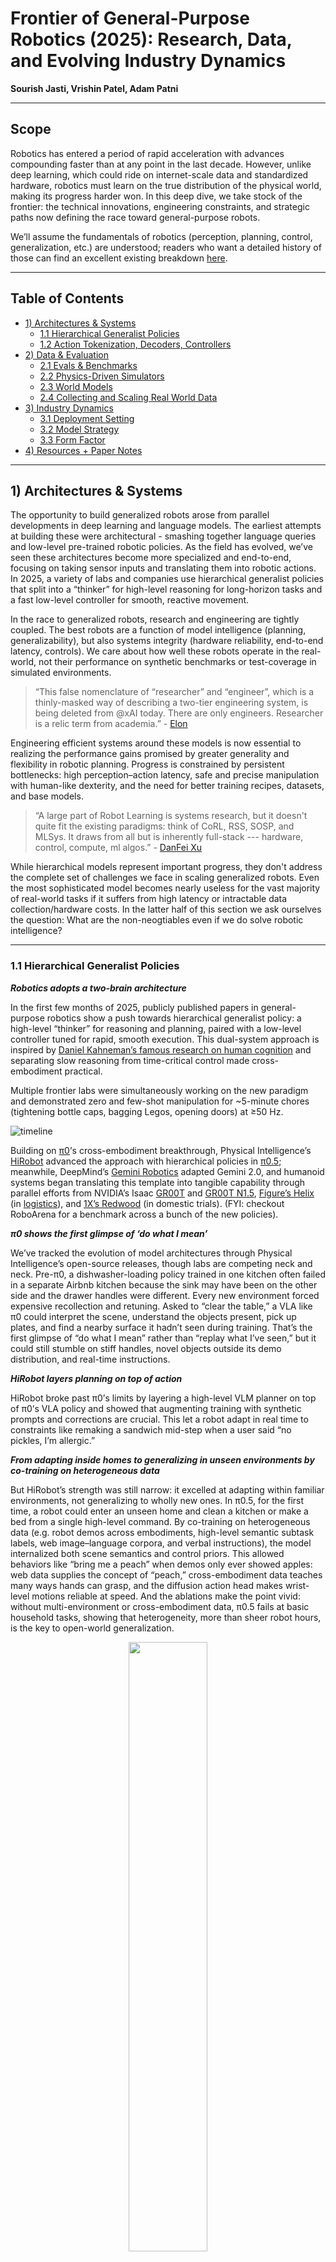 # Frontier of General-Purpose Robotics (2025): Research, Data, and Evolving Industry Dynamics

**Sourish Jasti, Vrishin Patel, Adam Patni**

---

## Scope

Robotics has entered a period of rapid acceleration with advances compounding faster than at any point in the last decade. However, unlike deep learning, which could ride on internet-scale data and standardized hardware, robotics must learn on the true distribution of the physical world, making its progress harder won. In this deep dive, we take stock of the frontier: the technical innovations, engineering constraints, and strategic paths now defining the race toward general-purpose robots.

We’ll assume the fundamentals of robotics (perception, planning, control, generalization, etc.) are understood; readers who want a detailed history of those can find an excellent existing breakdown [here](https://github.com/adam-maj/robotics?tab=readme-ov-file).

---

## Table of Contents

- [1) Architectures & Systems](#1-architectures--systems)
  - [1.1 Hierarchical Generalist Policies](#11-hierarchical-generalist-policies)
  - [1.2 Action Tokenization, Decoders, Controllers](#12-action-tokenization-decoders-controllers)
- [2) Data & Evaluation](#2-data--evaluation)
  - [2.1 Evals & Benchmarks](#21-evals--benchmarks)
  - [2.2 Physics-Driven Simulators](#22-physics-driven-simulators)
  - [2.3 World Models](#23-world-models)
  - [2.4 Collecting and Scaling Real World Data](#24-collecting-and-scaling-real-world-data)
- [3) Industry Dynamics](#3-industry-dynamics)
  - [3.1 Deployment Setting](#31-deployment-setting)
  - [3.2 Model Strategy](#32-model-strategy)
  - [3.3 Form Factor](#33-form-factor)
- [4) Resources + Paper Notes](#4-resources--notes)

---

## 1) Architectures & Systems

The opportunity to build generalized robots arose from parallel developments in deep learning and language models. The earliest attempts at building these were architectural - smashing together language queries and low-level pre-trained robotic policies. As the field has evolved, we’ve seen these architectures become more specialized and end-to-end, focusing on taking sensor inputs and translating them into robotic actions. In 2025, a variety of labs and companies use hierarchical generalist policies that split into a “thinker” for high-level reasoning for long-horizon tasks and a fast low-level controller for smooth, reactive movement.

In the race to generalized robots, research and engineering are tightly coupled. The best robots are a function of model intelligence (planning, generalizability), but also systems integrity (hardware reliability, end-to-end latency, controls). We care about how well these robots operate in the real-world, not their performance on synthetic benchmarks or test-coverage in simulated environments.

> “This false nomenclature of “researcher” and “engineer”, which is a thinly-masked way of describing a two-tier engineering system, is being deleted from @xAI today. There are only engineers. Researcher is a relic term from academia.” - [Elon](https://x.com/elonmusk/status/1950254103474446728)

Engineering efficient systems around these models is now essential to realizing the performance gains promised by greater generality and flexibility in robotic planning. Progress is constrained by persistent bottlenecks: high perception–action latency, safe and precise manipulation with human-like dexterity, and the need for better training recipes, datasets, and base models.

> “A large part of Robot Learning is systems research, but it doesn't quite fit the existing paradigms: think of CoRL, RSS, SOSP, and MLSys. It draws from all but is inherently full-stack --- hardware, control, compute, ml algos.” - [DanFei Xu](https://x.com/danfei_xu/status/1954406907437006956)

While hierarchical models represent important progress, they don't address the complete set of challenges we face in scaling generalized robots. Even the most sophisticated model becomes nearly useless for the vast majority of real-world tasks if it suffers from high latency or intractable data collection/hardware costs. In the latter half of this section we ask ourselves the question: What are the non-neogtiables even if we do solve robotic intelligence?

---

### 1.1 Hierarchical Generalist Policies

_**Robotics adopts a two-brain architecture**_

In the first few months of 2025, publicly published papers in general-purpose robotics show a push towards hierarchical generalist policy: a high-level “thinker” for reasoning and planning, paired with a low-level controller tuned for rapid, smooth execution. This dual-system approach is inspired by [Daniel Kahneman’s famous research on human cognition](https://en.wikipedia.org/wiki/Thinking,_Fast_and_Slow) and separating slow reasoning from time-critical control made cross-embodiment practical.

Multiple frontier labs were simultaneously working on the new paradigm and demonstrated zero and few-shot manipulation for ~5-minute chores (tightening bottle caps, bagging Legos, opening doors) at ≥50 Hz.

![timeline](./images/timeline.png)

Building on [π0](https://www.physicalintelligence.company/download/pi0.pdf)’s cross-embodiment breakthrough, Physical Intelligence’s [HiRobot](https://arxiv.org/abs/2502.19417) advanced the approach with hierarchical policies in [π0.5](https://www.physicalintelligence.company/download/pi05.pdf); meanwhile, DeepMind’s [Gemini Robotics](https://storage.googleapis.com/deepmind-media/gemini-robotics/Gemini-Robotics-1-5-Tech-Report.pdf) adapted Gemini 2.0, and humanoid systems began translating this template into tangible capability through parallel efforts from  NVIDIA’s Isaac [GR00T](https://developer.nvidia.com/isaac/gr00t) and [GR00T N1.5](https://github.com/NVIDIA/Isaac-GR00T), [Figure’s Helix](https://www.figure.ai/news/helix) (in [logistics](https://www.figure.ai/news/helix-logistics)), and [1X’s Redwood](https://www.1x.tech/discover/redwood-ai) (in domestic trials). (FYI: checkout RoboArena for a benchmark across a bunch of the new policies).

_**π0 shows the first glimpse of ‘do what I mean’**_

We’ve tracked the evolution of model architectures through Physical Intelligence’s open-source releases, though labs are competing neck and neck. Pre-π0, a dishwasher-loading policy trained in one kitchen often failed in a separate Airbnb kitchen because the sink may have been on the other side and the drawer handles were different. Every new environment forced expensive recollection and retuning. Asked to “clear the table,” a VLA like π0 could interpret the scene, understand the objects present, pick up plates, and find a nearby surface it hadn’t seen during training. That’s the first glimpse of “do what I mean” rather than “replay what I’ve seen,” but it could still stumble on stiff handles, novel objects outside its demo distribution, and real-time instructions.

_**HiRobot layers planning on top of action**_

HiRobot broke past π0’s limits by layering a high-level VLM planner on top of π0’s VLA policy and showed that augmenting training with synthetic prompts and corrections are crucial. This let a robot adapt in real time to constraints like remaking a sandwich mid-step when a user said “no pickles, I’m allergic.”

_**From adapting inside homes to generalizing in unseen environments by co-training on heterogeneous data**_

But HiRobot’s strength was still narrow: it excelled at adapting within familiar environments, not generalizing to wholly new ones. In π0.5, for the first time, a robot could enter an unseen home and clean a kitchen or make a bed from a single high-level command. By co-training on heterogeneous data (e.g. robot demos across embodiments, high-level semantic subtask labels, web image–language corpora, and verbal instructions), the model internalized both scene semantics and control priors. This allowed behaviors like “bring me a peach” when demos only ever showed apples: web data supplies the concept of “peach,” cross-embodiment data teaches many ways hands can grasp, and the diffusion action head makes wrist-level motions reliable at speed. And the ablations make the point vivid: without multi-environment or cross-embodiment data, π0.5 fails at basic household tasks, showing that heterogeneity, more than sheer robot hours, is the key to open-world generalization.

<p align="center" width="100%">
    <img width="50%" src="./images/hirobot.png">
</p>

_Based on conversations with research engineers, there is also significant development of tightly fused VLAs for task-specific robots. Tightly fused implies that vision, language, and action are jointly trained – meaning there is not necessarily a separate language or vision backbone._

> **TAKEAWAY:** In 2025, many labs have publicly experimented with hierarchical, cross-embodied policies with efficient action communication, scaling faster as datasets diversify. The open questions became about limits. The next step is to examine the mechanisms that turn these high-level strategies into smooth, real-world robot actions.

---

### 1.2 Action Tokenization, Decoders, Controllers

As hierarchical policies became the dominant design for general-purpose robots, attention turned to action tokenization, the “handshake” between the high-level planner and the on-robot controller.

_**Action tokenizers unlock robotic transformers**_

Transformer architectures excel at predicting the next word in a sequence, but robots move in continuous space and time. To enable robotic transformers to operate on action data, trajectories from demonstrations must be split into action tokens, which are compact codes that represent motion primitives. These tokens are transmitted, decoded, and turned into smooth actuator commands by the on-robot controller. Tokenization directly sets the limits for latency (how quickly the robot reacts), control frequency (how often it updates its movements), and smoothness (how natural those movements look and feel).

_**Latency limits productization**_

Current frontier performance thresholds highlight both progress and constraint. Gemini Robotics runs at ~250 ms latency and 50 Hz control, which is enough for structured tasks but too slow for fine, reactive manipulation. Consumer-grade dexterity, as Eric Jang emphasized in his “[Ultra Instinct](https://evjang.com/2025/07/27/ultra-instinct.html)” framing, requires sub-50 ms reaction times to be safe and natural in human-facing settings. The gap widens when planning runs in the cloud, where any network problem halts control entirely. This is why efforts like Gemini’s on-device variant and 1X Redwood’s fully local loop are important: they trade reasoning depth with reaction speed, a key trade-off that defines the next wave of deployment. The fastest policies we’ve seen across the industry have been deployed by [Generalist](https://generalistai.com/), a group of former Deepmind researchers that have shown dextrous manipulation at 100Hz for various industrial grade sorting tasks.
```
+------------------------+----------------------------------+------------------+
| Use Case               | Algorithms                       | Latency Bound    |
+------------------------+----------------------------------+------------------+
| Dextrous manipulation  | VLA, tokenizers, low-level       | 10–50 ms         |
|                        | control policies                 |                  |
+------------------------+----------------------------------+------------------+
| Swarm robotics         | Multi-agent planning,            | 10–50 ms         |
|                        | distributed control              |                  |
+------------------------+----------------------------------+------------------+
| Mobile navigation      | Visual SLAM, local planning,     | 50–100 ms        |
|                        | obstacle avoidance               |                  |
+------------------------+----------------------------------+------------------+
| Human teleoperation    | MPC, control loops, haptics      | <100 ms          |
+------------------------+----------------------------------+------------------+

```
Against this backdrop, recent advances in tokenization methods have begun to shape the practical ceiling for responsiveness. The latest in this category builds on work from the [Action Chunking Transformer](https://arxiv.org/pdf/2304.13705) (ACT), which showed that predicting several actions at once as opposed to a single next action could smooth movements and accelerate control loops.

_**Improving tokenizers for fine-grained control**_

But even with ACT, dexterity often breaks down at the level of fine motions. Imagine two nearly identical wrist movements: one rotates a screwdriver just enough to bite into the screw, while the other, off by only a few degrees, slips uselessly against the head. In ACT’s latent space, these two motions may be encoded so similarly that the policy fails to learn the difference. Because the model is autoregressive (feeding its last output back in as input) it often learns to simply repeat the previous action rather than adjust to the subtle variation required for success. The loss function barely penalizes the model for treating the motions as the same, but in practice that neglect is catastrophic for tasks like screwdriver turning, cable insertion, or any action where a tiny trajectory shift separates success from failure. [FAST](https://www.physicalintelligence.company/research/fast) addresses this limitation by taking inspiration from JPEG compression techniques to create a novel way to discretize action tokens so that critical distinctions in motion are preserved instead of collapsed.

<div style="display: flex; justify-content: space-between; align-items: flex-start; gap: 8px;">
  <img src="./images/act.png" alt="ACT" style="width: 45%; min-width: 0;">
  <img src="./images/beast.png" alt="BEAST" style="width: 45%; min-width: 0;">
</div>
<p align="center"><em> Trajectory comparison between ACT (left) and BEAST (right) tokenizers. </em></p>

Tokenizers like FAST and ACT don’t enforce trajectory smoothness across sequential tokens, meaning that their outputs might be discontinuous and produce jerky motions. For example, in the ACT graph, the chunking strategy follows the red curve well within the time step of a single token, but at the boundary it drops sharply instead of continuing forward. [BEAST](https://arxiv.org/abs/2506.06072) solves these jerky jumps by producing B-spline tokens, which are continuous curves that bridge token boundaries, resulting in smooth, consistent actions.

Other teams combined traditional motion-planning tricks with these chunking methods, or shrank models so they could run entirely on the robot itself.  Tokenization is the bandwidth/codec of motor intent; better codes beat bigger planners when the loop must run fast.

> **TAKEAWAY:** We’ve learned that smarter action codes, like FAST’s compressed frequency tokens and BEAST’s spline chunks, can buy better fine-grained control and smoother motion profiles. But the milestone is still ahead: on-device sub-50 ms loops that make robots feel coordinated and natural in human spaces.

---

## 2) Data & Evaluation

> “Show me the data, and I’ll show you the outcome” should be the mantra of any enterprising robotics company. Andrej Karpathy was known to have postponed model development efforts in favor of waiting a few weeks for the next batch of labeled data to solve Autopilot problems.

Compared to LLMs where labs could essentially download the internet’s corpus of text, robotics training data is multimodal, meaning it includes language, audio, vision, push/pull/twist forces, joint angles (shoulder, elbow, wrist), and trajectories (manipulator position over time). Given the number of vectors, robotics data is neither easy to collect nor is it organized in an easily downloadable archive. Additionally, only a handful of signals provide the diversity required to improve models.

Every path to robotic intelligence runs through the problem of data... how to generate enough of it, how to measure progress against it, and how to make it diverse enough to reflect reality. Synthetic pipelines (e.g. simulators, world models) promise scale, but risk drifting from the physical world; real-world collection grounds learning, but is slow and expensive; evaluation gives the compass, but is still evolving. The field’s challenge (and opportunity) is weaving these together into a self-reinforcing system where robots learn not just from repetition, but from a deliberately engineered stream of diverse, evaluable experience.

---

### 2.1 Evals & Benchmarks

_**Evals as ‘steering wheels’**_

An evaluation is the yardstick we use to judge a robot’s ability: the task setup, the scoring system, and the feedback loop that shows whether one policy outperforms another. But evals are more than a scoreboard—they act as a steering wheel, directing research and even entire organizations. Poorly chosen metrics can obscure promising models, while strong ones provide a global marker to optimize around. [SWE-bench and agentic coding](https://x.com/willdepue/status/1963739518554489250) are great examples.

_**Benchmarking traditional robots is easier than general-purpose**_

Past evaluations were deterministic (e.g. did the arm weld, cut, or hit throughput?). Today’s general-purpose tasks hinge on fuzzier qualities (e.g. did the grasp hold, did the motion look confident). Early efforts assumed that if a VLA benchmarked well, and an action head benchmarked well, the combined robot would too. In practice, optimizing pieces in isolation didn’t yield strong systems and you actually needed to benchmark the entire stack.

_**Strong individual components fail without system-level validation**_

This exposed the gap between model-level evals, which test a single component in repeatable isolation and system-level evals, which measure how the whole robot performs in context. A dishwasher-loading task isn’t just “detect the cup”; it requires sequencing (e.g. “open door, grasp handle, rotate wrist”), physical reasoning (“don’t spill water”), and adaptation to clutter. Success or failure emerges only after dozens of steps, making it harder to reduce to a single metric. Researchers often resort to watching rollouts and describing behaviors in natural language, a process that is slow, expensive, and especially burdensome for high-level tasks like laundry folding or dishwashing, where differences only emerge after long rollouts.

_**Learned observers automate evaluation at massive scale**_

To address this scalability challenge, several companies now deploy learned observers, specialized VLA models trained to evaluate policy performance and determine task completion. These evaluators can automatically compute success metrics, identify failure patterns, and even help robots recover from novel failure states by triggering appropriate reset procedures. This means that observers and robots can be running 24/7 and with thousands of pieces of hardware, so the bottleneck is not on humans. Every company guards these system evaluation metrics, as they’re a core component of what differentiates a company and drives engineering output. The result is that each company has its own yardstick, making it hard for the broader field to compare progress on shared footing.

_**Labs came together to create crowdsourced benchmarks**_

This lack of standardization led to new frameworks like [RoboArena](https://arxiv.org/html/2506.18123v1), which replaces rigid scoring with crowdsourced A/B evals. At one lab, an evaluator might set up a cluttered kitchen and ask both Policy A and Policy B to “place the red cup in the sink,” then record a progress score, a preference, and a short note like “Policy A grasped confidently while Policy B hesitated”; at another, the task might be “push the stapler into the drawer,” with the evaluator judging which policy moved more smoothly. The system then accounts for task difficulty and policy–task interactions to turn thousands of these noisy trials into a fair leaderboard. Afterward, VLMs tag the evaluation videos with labels such as “pick-and-place in a cluttered kitchen,” while LLMs digest evaluator notes across trials into structured reports highlighting strengths and weaknesses with references to specific episodes. To keep the system sustainable, labs earn evaluation credits wherein every A/B evaluation they contribute gives them credits to test their own policies.

---

### 2.2 Physics-Driven Simulators

_**Real-world data is finite, thus environments matter**_

In robotics, painstaking data collection and annotation methods are still the norm. As the Skild team said, “a simple back of envelope math says that even if the whole population of earth collects data it will take years to reach 100 trillion trajectories.” Faced with this reality, researchers are shifting their focus toward building environments that let robots actually act, fail, and improve through interaction. An environment is where learning happens (e.g. the physical lab setups, the simulated task suites, the high-capex sensor rigs that only frontier labs can afford).

Virtual physics-based environments are appealing because they have the potential to scale data limitlessly and in novel scenarios with deterministic models of the laws that govern our world. However, building high-definition simulators is just one step towards generalized synthetic data curation for training robotic foundation models. They must also be cost effective, run quickly, and create realistic representations for robotic sensing modalities.

_**Simulated success often collapses on real hardware**_

We've all seen hundreds of videos of robots learning to walk in simulation, but then immediately falling over when deployed on real hardware. The robot stumbles because its center of mass shifts differently than predicted, and its foot strikes rough pavement instead of the smooth simulated floor it trained on. We can attribute this to the minute differences between what physics-simulators predict and the actual forces a robot experiences in the real world.

_**Two strategies to close Sim2Real gap: higher fidelity vs. error correction**_

Resolving this failure mode has led to two distinct camps in the sim2real community. Most teams are focused on training models to measure and correct for the sim2real gap. Others are focused on making simulators even more realistic with higher fidelity physical representations.

_**Error correction between sim and reality beats chasing ‘perfect’ simulation**_

Most general-purpose simulators have historically leaned on measuring every quirk of the robot (its weight balance, motor torque, friction, etc.) to hand-tune the simulator to reality and intentionally shaking up those numbers (like friction or lighting) so the robot learns to handle messy variations. [ASAP](https://agile.human2humanoid.com/) instead teaches the policy to account for the simulator’s blind spots. It trains an error correction model that learns the differences between simulated dynamics and real-world behavior captured through video observations. Rather than chasing a perfect simulator, it’s like giving the robot a built-in sense for when the “map” doesn’t match the “terrain”—if it stumbles on an unexpected surface, ASAP anticipates the slip and adjusts its steps in real time.

_**Generalization at scale demands automating reward functions**_

Once you can train a single policy in simulation, generalization depends on two factors: simulation diversity and scalable reward functions. The target is tens of thousands of simultaneous robots performing varied tasks, but at this scale, human-in-the-loop reward assignment becomes impossible. [Sim2Real RL for Vision-Based Dexterous Manipulation](https://toruowo.github.io/recipe/) created a method to guide robots without human intervention. The robot gets simple “grab here” hints, like virtual stickers on the object in simulation. With these, it learns to handle items even if they’re a new shape or weight. It uses two camera views: one to spot where the object is, and another to understand its shape. By teaching the robot “what makes a good grasp” (contact markers) and “how to see objects” (hybrid camera views), it can generalize to pack whatever you put in front of it.

_**Predicting physical properties is critical for simulating complex interactions**_

For robots to operate in unstructured environments, they need simulators that understand how different materials behave. A sponge compresses under pressure while a mug shatters if gripped too tightly. As humans we can intuitively understand an object's tactile response from our eyes alone. Simulators, on the other hand, must identify these properties computationally and incorporate them into physics-based models. On a factory floor with very specific tool-pieces and end-effectors, it was straightforward to manually specify these material properties in simulation. As robots aim to generalize to new domains, it becomes intractable to catalog this data for unseen objects.

[Pixie](https://pixie-3d.github.io/) addresses this bottleneck by predicting physical properties from visual input alone. The model was trained on over 1,600 synthetic objects to recognize material characteristics like density, elasticity, and friction coefficients by analyzing an object's appearance. Despite training only on synthetic data, Pixie successfully generalizes to real-world objects demonstrating that visual cues like surface texture, transparency, and structural patterns contain reliable information about physical characteristics. This data is used to run simulations that analyze how different objects respond to robotic grasping in a realistic manner.

_**Scaling simulation requires faster computation**_

Simulators like MuJoCo or Isaac handle physics-heavy problems like walking or balancing, but they’re bogged down on vision. Physics is just math (e.g. forces, collisions, gravity) but vision requires rendering photorealistic camera images, which is far more expensive. That’s why training robots to “see” and act in cluttered settings is painfully slow and memory-hungry. [ManiSkill3](https://arxiv.org/html/2410.00425v2) found ways to make vision-based training fast and cheap. Its breakthrough was cutting out the overhead between physics and graphics, keeping both on the GPU, and designing an API that can spin up many diverse scenes at once without wasting memory, ultimately reaching up to 30,000 frames per second (like giving a robot the experience of playing thousands of practice chess games every minute instead of one game at a time). Just as important, each parallel world can be different: different rooms, objects, or lighting, giving robots the variety they need to generalize.

> **Takeaway:** Simulation has evolved from a research tool to a core data engine for robotics, but its success depends on mastering three challenges: bridging the sim-to-real gap, automating reward functions at scale, and making vision-based training computationally efficient enough to compete with real-world data collection.

---

### 2.3 World Models

_**World models help robots imagine diverse scenarios**_

A world model, by contrast, is the robot’s imagination: an internal simulator that compresses what it has seen in environments into a latent space, and then runs controllable rollouts cheaply in its own “head.” If we return to the chess analogy, environments are the board itself, multiplied thousands of times over, where robots can practice real moves. World models are the player’s imagination, thinking several moves ahead without needing to touch the board. The implication is that environments can become powerful data engines, pumping out millions of diverse training examples. World models will later complement this by letting robots imagine, not just act.


![GAIA-2 in action.](images/gaia2.gif)
<p align="center"><em>GAIA-2 generates synthetic multi-camera data for out-of-distribution scenarios like swerving offroad.</em></p>

_**Synthetic environments enable controllable rare-event training**_

Wayve’s [GAIA-2](https://wayve.ai/thinking/gaia-2/) for example, uses a controllable, multi-camera video world model to simulate everything from routine traffic to rare, safety-critical events (e.g. dangerous overtakes, sudden pedestrian crossings, extreme weather) in diverse geographies like the UK, US, and Germany. Engineers can not only create brand-new driving scenes but also take real driving logs and change conditions while keeping the scene semantics intact, filling in a long tail of scenarios without sending a car back on the road. For example, they can take a single driving scenario and systematically vary individual elements, like switching pedestrians from wearing dark coats to bright raincoats, while keeping everything else constant. This capability enables two critical advances: 1) precise controllability over physical world parameters for targeted testing, and 2) systematic model evaluation across different environmental factors by isolating specific variables that might affect driving performance.

![Genie 3 in action.](images/genie3.gif)

<p align="center"><em>Genie 3 can persist painting on wall actions over long time horizons.</em></p>

_**Interactive virtual worlds extend horizons, but lack control**_

[Genie 3](https://deepmind.google/discover/blog/genie-3-a-new-frontier-for-world-models/) by Deepmind demonstrated a huge leap in real-time interactivity. Given just a text prompt, it can generate rich, navigable worlds (e.g. natural landscapes, historical settings, and fantastical realms) and runs live at 24 fps. It keeps environments physically and visually consistent for minutes at a time and supports “promptable events” like making it rain or spawning a portal mid-session.

Before Genie 3, [Genie 2](https://deepmind.google/discover/blog/genie-2-a-large-scale-foundation-world-model/) was state of the art for simulating virtual worlds - namely video games and supporting custom actions like walking, jumping, and swimming. These worlds could persist for about 60 seconds, meaning that training long-horizon policies was untenable for robotics use cases. As a latent diffusion model, Genie 2's action space is learned rather than explicitly programmed, which means we lack deterministic control over agents; they might spontaneously decide to perform parkour when we intended them to snowboard. This non-deterministic behavior persists in Genie 3 and remains a significant barrier to translating these simulations into effective real-world robot policies.

Although there is not a technical release on Genie 3, we can infer some of the future research directions that they will take to support embodied agents, including adding support for robot-specific actions (over arrow keys), and adding support for the simulation of other independent agents in the environment. These are important for robotic foundation model progress because without them, our robots will have learned to live in a physics conditioned, but actor-free world, leading to failures when interacting with the messiness of humans!

_**Internet-scale video pretraining slashes robotics data needs**_

[V-JEPA](https://arxiv.org/html/2506.09985v1) by Meta took a different approach to world models. Instead of trying to build a simulation environment for robots, they attempt to encode the world itself into the pre-training phase. Meta demonstrates that you can pretrain a latent action-condition world model over a million hours of broad, curated internet video, then add just 62 hours of unlabeled robot interaction data, and get a model that can plan and execute manipulation tasks in entirely new environments.

> **TAKEAWAY:** These papers show that most of an agent’s “experience” can come from observation of synthetic scenarios, with only a small amount of targeted interaction needed before deployment. It’s a shift that could lower the cost of entering new, high-value domains, and a step toward seeing robotics come alive in the everyday world.

---

### 2.4 Collecting and Scaling Real World Data

While simulators and world models promise infinite data, the physical world remains the ultimate benchmark. However, real-world data is notoriously sparse, expensive, and difficult to collect at scale. A key research problem is how to collect and scale data using novel methods or hybrid approaches that combine teleoperation and simulation. Researchers are not relying on a single method, but are developing a portfolio of strategies to source new data, enhance existing datasets, and redefine what "quality" data means in the first place.

_**Brute forcing scale with industrial tele-operation pipelines**_

![Industrial teleoperation pipeline.](images/teleop.png)


The most straightforward strategy for scaling data collection is industrial-grade teleoperation. This approach is similar to how companies like Scale AI / Mercor / Surge provide data labeling as a service – and there are a host of companies which do this for robotics. It involves capturing vast amounts of human-operated robot actions, often through VR or joystick setups. Tesla's Optimus program is a prime example of this philosophy in action, relying on a [massive pipeline of human-teleoperated data](https://x.com/shreyasgite/status/1960612577169293708) to bootstrap its core manipulation capabilities. While effective for gathering volume, this approach still requires significant investment in hardware and operator time.

Teleoperation breaks down on real-world tasks because operators lack force feedback and most hardware doesn’t match the exact way humans move (as heard in [Dwarkesh’s LabelBox ad](https://x.com/i/status/1966564191164072408), “it’s a bit harder than I anticipated”). This mismatch makes demonstrations slow, error-prone, and biased, while also limiting the diversity of tasks that can be shown. Thus, data pipelines are also bottlenecked at the hardware layer, where small design choices (like whether fingers can spread, feel contact forces, or use fingernails) decide whether you can even capture the right kind of manipulation data at scale.

_**Fidelity improves with perioperation, when humans and robots move together**_

![DEXOP perioperation](images/dexop.png)

[DEXOP](https://arxiv.org/pdf/2509.04441) introduces perioperation, which involves collecting robot training data by having a person wearing an exoskeleton that mirrors their hand movements onto a robot hand, so the human feels the force and the system records the motion and touch data. By designing the exoskeleton and robot hand, they produced more useful data per unit of time and higher-quality policies than tele-op.

_**Humans can be sensors themselves via egocentric data collection**_

![EgoZero](images/egozero.png)

A more advanced variant of this is the "human-as-sensor" model, which aims for higher-fidelity data. Instead of just recording joystick commands, companies like [Mecha](https://www.mecha.company/) use smart glasses ([EgoZero](https://egozero-robot.github.io/)) and tactile gloves (Feel the Force) to capture data directly from human sight and sensation, enabling a more nuanced and direct transfer of skills.

_**Augmenting datasets after collection**_

An alternative to collecting data is to enhance the value of an existing dataset. This approach focuses on improving data quality and diversity post-collection, without needing to deploy more robots or hire more operators.

In this vein, [DiffusionRL](https://arxiv.org/pdf/2505.18876) takes an existing dataset and uses reinforcement learning to enrich it, adding more of the nuance of human hand movements. This allows it to achieve high success rates on complex tasks by "upgrading" a limited dataset, effectively getting more value from the initial collection effort.

_**Failure cases in robotics is valuable for success**_

Unlike language models –where degenerate outputs are not useful– in robotics they are essential for learned recovery. Valuable data for building resilient and dextrous systems also comes from failure, recovery, and other "messy" real-world interactions.


<p align="center">
  <img src="./images/mimic-one-data.gif" alt="Mimic One Data Collection" width="45%">
  <img src="./images/mimic-one-auton.gif" alt="Mimic One Autonomy" width="45%">
</p>
<p align="center"><em>Mimic-one: Failures in data collection are advantageous for dexterity performance in real-world failure cases.</em></p>

[Mimic-one](https://arxiv.org/html/2506.11916v1) proved this by building a training recipe around staged failures. By deliberately showing a robot a "careless" grab before a correct one, the policy learned to adapt and re-orient objects, a critical skill that perfect demonstrations would never teach.

![Dex1B simulated hands](images/dex1b.png)
<p align="center"><em>Dex1B simulated hands</em></p>

_**Engineering dexterity at a billion-scale**_

[Dex1B](https://arxiv.org/html/2506.17198v1#bib.bib23) offered an approach which both used imperfect data and augmented it to new heights. The study started with a seed dataset of 5M lifting and articulation hand trajectories, which were embedded with atomic skills that were rich in imperfection like recovery and re-orientation. While this was a strong initial dataset, they had to solve for scale. Typically, generative models create instances that aren’t physically plausible or stick close to examples they were previously trained on. The authors incorporated geometric constraints to ensure that the generated demonstrations was realistic. Then, to solve the data diversity problem they introduced a debiasing mechanism that prioritized generating demonstrations under less common conditions, pushing the model beyond the familiar territory of the seed data. This dual approach, which promoted feasibility and diversity, enabled Dex1B to scale up to 1B high-quality, varied demonstrations, setting a new benchmark for dexterous manipulation datasets.

![Dex1B results](images/dex1bsize.png)
<p align="center"><em>As seen in Table 1, even the largest of prior datasets in this space had ~1000x less demonstrations. Dex1B’s model, DexSimple, achieved a 22% performance increase over previous best methods and demonstrates that scaling laws are still in order for many corners that will be core to robotics.</em></p>


This offers a potent lesson for the wider field. Given that dexterity remains a major constraint in applied robotics, especially due to the scarcity of high-quality data, the success of Dex1B highlights a promising approach that could be transferable to other domains facing similar challenges.

> **TAKEAWAY:** The shift we've seen isn't a single "2025 breakthrough," but a new methodology where data is an engineered asset. The idea of a billion-scale dataset was largely theoretical. We're now focused on intelligently creating and refining data. This includes algorithmically upgrading existing datasets, generating vast amounts of new, physically-plausible examples, and ensuring the diversity needed for robots to handle the unpredictability of the real world.

There have been advancements in tele-ops, perioperation, augmenting datasets, sim, and scaling data. The throughput at which companies can collect data is key for engineering future developments. Industry players have each taken different approaches to the data problem. The training recipe is still uncertain, and while we have capabilities to scale data, we are still unsure what is the right thing to scale.

Advances in tele-operation, peri-operation, augmentation, simulation, and data scaling have accelerated progress. Yet the central constraint is still throughput—the rate at which companies can collect data. Each industry player has taken a different path to solving this problem, reflecting a lack of consensus. The debate on the right training recipe is unsettled, so while our ability to scale data has grown, it is not yet clear which axis is most important.

---

## 3) Industry Dynamics

In the past 12 months, we’ve seen a surge in capital, demos, and technical results in humanoids, large-scale model releases, and vertical robotics-as-a-service builders, as well as new entrants in both hardware and AI architectures. VCs have been publishing their theses too ([Robotics Won’t Have a ChatGPT Moment](https://www.coatue.com/blog/perspective/robotics-wont-have-a-chatgpt-moment) by Coatue, [The Robotics Breakout Moment](https://salesforceventures.com/perspectives/the-robotics-breakout-moment/) and [Salesforce Ventures Guide to Investing in Robotics](https://salesforceventures.com/perspectives/salesforce-ventures-guide-to-investing-in-robotics/) by Salesforce Ventures, [The Age of Embodied Intelligence](https://www.luxcapital.com/news/the-age-of-embodied-intelligence-why-the-future-of-robotics-is-morphology-agnostic) by Lux Capital, etc.)

Our framework for classifying robotics companies consists of three axes:

1) **Deployment strategy** (industrial or consumer)
2) **Model training strategy** (foundation model or fine-tuning)
3) **Physical embodiment** (humanoid, cobot, or animal-analog)

These labels are by no means mutually exclusive (i.e. a company can serve both industrial settings and consumers), but for the sake of organization, it is helpful to segment them.

---

### 3.1 Deployment Setting

The go-to-market for a robotics company defines how they think about building their business (who they hire, how they brand, how much they focus on sales, etc.). Broadly, this can be separated into focusing on either consumer or industrial settings. This also informs engineering strategy - data diversity, hardware resiliency, and generalization needs are all a function of where the robot is deployed.

**Consumer:** _1X, K-Scale, Hugging Face, The Bot Company, Matic_

The broadest market of all is everyday users. History suggests this is where generational companies emerge—Apple with personal computing, Facebook with social networks, OpenAI with chat. The first company to embed itself in daily life wins scale, distribution, and cultural lock-in.

The largest pool of untapped human labor sits in household tasks (e.g. laundry, cooking, cleaning, car care) representing billions of hours annually. Just as the washing machine collapsed laundry, which was once an all-day chore, into a two-hour cycle with the push of a button, consumer robotics promises to compress and automate other repetitive tasks.

The uphill battles are immense. Reliability and safety thresholds. Environments are highly variable and robots will have to contend with messy kitchens, small apartments, children, and pets. Unlike an enterprise sale, unit economics demand both affordable hardware and service models that scale, while trust requires flawless design and seamless human–robot interaction. The challenge is building a generalizable stack robust enough for everyday messiness, yet cost-efficient enough for mass adoption.

**Industrial:** _Tesla Optimus, Figure, Persona, Neura, Apptronik, Gecko Robotics, Locus Robotics, Watney Robotics, Lucid Bots, Formic, Asylon Robotics, Knightscope_

Industrial robotics today splits into two camps. On one side, companies like Gecko Robotics, Locus Robotics, Lucid Bots, Formic, Asylon, Knightscope, and Watney pursue the verticalized robotics-as-a-service model. Their edge comes from tight integration of hardware, software, and service contracts in a plethora of specific domains such as cleaning, construction, energy & utilities, agriculture, security & defense, industrial automation, warehouse & logistics, etc. The early deployments focus on observing and reporting—inspection as the entry point—but the trajectory pushes steadily toward remediation, where robots must act on the environment with higher autonomy and tighter control loops.

Running in parallel are the generalist efforts: Tesla with Optimus, Figure, Persona, Neura, and Apptronik. These companies are not just building robots for a single vertical but positioning themselves as foundation-model labs for embodiment. Their bet is that control stacks trained at scale can generalize across embodiments and domains, allowing them to capture the platform layer of robotics in the same way that OpenAI or Anthropic aim to dominate language and multimodal AI.

---

### 3.2 Model Strategy

**Foundation Model Labs:** _DeepMind, Physical Intelligence, Skild, WorldLabs, Genesis, Generalist, Dyna, Field, Figure, 1X, RLWRLD, Covariant, General Robotics_

These labs are focused on the research bottleneck: building the largest and most general-purpose models. The product for foundation model companies is likely the API – access to a capital-intensive, broadly applicable frontier model that application-layer robotics companies can adapt to their own workflows. While open-weight releases like Physical Intelligence’s π0 / π0.5 as well as NVIDIA’s GR00T N1 lower the entry point for application companies, without comparable datasets and hardware pipelines, smaller teams still struggle to reproduce frontier results.

The barriers here are steep. Training a cross-embodiment policy demands fleets of diverse robots, months of teleoperation or autonomous deployment for data collection, and large-scale compute to train multi-billion parameter models. Only well-capitalized players with deep funding, in-house hardware pipelines, and access to low-cost compute can realistically compete.

Assuming the funding environment stays as rich as it was for LLMs (which is plausible given the size of the potential pie), these companies are likely to follow the same trajectory frontier LLMs did: concentrating around a few players with the scale to train once and distribute broadly.

Some labs may also experiment with “[model-as-the-product](https://vintagedata.org/blog/posts/model-is-the-product)” strategies. For example, it may be more efficient to buy an unoptimized business with few existing robotics solutions and architect the full process from scratch, rather than “fine-tuning” existing processes around legacy systems.

The likely industry structure is a small set of foundation labs at the center, with application-layer companies at the edge building customer-facing products. In between, we expect acquihire-heavy consolidation led by those with the most resources and lowest cost of compute (Google, NVIDIA, perhaps Tesla), as larger platforms absorb specialized robotics teams to secure talent and proprietary deployment data.

**Fine-tuning**

As application-layer robotics companies scale, the limits of building models entirely in-house become clear and they will be pushed toward a hybrid stack: generalist policies from larger labs as the baseline, fine-tuned with proprietary deployment data and compliance workflows. In this regime, RaaS ((robotics-as-a-service) players act as API customers but still defend their edge through the data they generate, the integrations they control, and the service guarantees they provide. The loop is mutually reinforcing—verticals contribute failure-rich datasets from the field, while foundation labs deliver models that unlock broader scope and higher reliability. The result is a market structure where full-stack aspirants and vertical operators depend on each other: the former need breadth of deployment data, the latter need scalable baselines to move from inspection to remediation. The unresolved question is which layer captures more value: the foundation-model providers seeking to be the core platform vs. the vertical operators entrenched in customer intimacy, compliance, and uptime.

In industrial settings, these robots operate with a RaaS model charging fixed monthly/yearly fees for autonomous solutions. In the consumer markets, robots are tasked with helping out around the home or office to perform basic tasks for a similar fee structure, albeit much cheaper hardware. There's also an emerging prosumer market, akin to early personal computing days, where companies build infrastructure for semi-technical users to take existing hardware and train specific tasks on their own data.

---

### 3.3 Form Factor

There are several form factors that a robotics company can deploy to achieve its goal.

<div style="display: flex; justify-content: space-between; align-items: flex-start; gap: 8px;">
  <img src="./images/optimus.png" alt="Tesla Optimus" style="width: 32%; min-width: 0;">
  <img src="./images/trossen.png" alt="Trossen Robotics" style="width: 32%; min-width: 0;">
  <img src="./images/unitree.png" alt="Unitree Robotics" style="width: 32%; min-width: 0;">
</div>


#### Humanoid

Humanoid companies argue that a single human-like form factor can eventually operate across many labor environments without requiring custom hardware. Since most spaces are designed for human operators, humanoids appear to maximize the “option value” of deployment. In practice, however, this framing glosses over the realities of specific business cases. Take warehousing: the sector already has a competitive field of specialized robots, each tuned to a narrow slice of the workflow from picking arms to mobile conveyors to autonomous forklifts. For a humanoid to justify its place, it would need not only to match or exceed the performance of each of these specialized solutions, but also integrate seamlessly into existing warehouse systems and processes.

Each player seems to emphasize a different early-stage path: Tesla treats Optimus as a long-term extension of its vertically integrated AI + manufacturing stack; Figure pursues early logistics and manufacturing tasks as beachheads; Agility and Apptronik differentiate on modularity and cost profile; Fauna and 1X explores humanoids for homes and shared spaces.

#### Cobots

If humanoids are a Swiss Army knife, cobots (aka collaborative robots) are a screwdriver: cheap, precise, and designed for the actual job at hand. They thrive where tasks are semi-repetitive and environments are controlled, like small factories and logistics centers stacking boxes. Universal Robots alone has >100K units in the field, a signal that “good enough, safely, and today” has had room to run before “fully general someday.”

Cobots are quick to set up, built with force-limited joints and optional sensors that let them work safely alongside people without safety cages. Their tradeoff is that they’re limited in payload and often slow, but a growing ecosystem of software and vision tools is extending their reach—simulation platforms let tasks be modeled and optimized offline before deployment, while real-time perception upgrades give cobots the ability to adapt to moving or imperfect parts.

#### Animal-Analog

Animal-inspired robots are built for environments that wheels or arms cannot access. They are designed for settings where mobility and morphology are the main constraints, such as rubble, tunnels, or narrow industrial channels.

Quadrupeds have, for example, seen early commercial success. Energy Robotics uses Boston Dynamics’ Spot to patrol oil rigs, nuclear plants, and construction sites; Ghost Robotics’ Vision 60 has been tested by the U.S. military for reconnaissance and perimeter security; Anybotics’ ANYmal inspects tunnels, mines, and offshore platforms. Fire departments deploy them for bomb disposal or hazardous-material scouting, and construction firms use them to capture daily 3D scans of sites.

Snake-like robots are another example. In industry, they are used for pipeline inspection in energy infrastructure, sewer maintenance, and even medical research for minimally invasive surgery.

However, there are tradeoffs. Quadrupeds rarely lift more than 10–20 kg, drain batteries far faster than wheeled systems, and cost $70K–$150K, making them expensive inspection platforms rather than general-purpose workers. Snake robots can reach confined spaces but move slowly and are mechanically fragile.

---

## 4) Resources & Notes

Below is a curated set of research papers, blog posts, and interviews that capture the state and trajectory of general-purpose robotics. For select works, you’ll also find links to our internal notes.

---

### **Vision-Language-Action (VLA) Policies**
- **π0**: [paper](http://physicalintelligence.company/download/pi0.pdf)
- **HiRobot**: [paper](https://arxiv.org/abs/2502.19417), [notes](paper_notes/hirobot.md)
- **π0.5**: [paper](https://www.physicalintelligence.company/download/pi05.pdf), [notes](paper_notes/pi5.md)
- **Gemini Robotics**: [paper](https://arxiv.org/html/2503.20020v1), [notes](paper_notes/gemini.md)
- **NVIDIA Isaac GR00T**: [paper](https://arxiv.org/abs/2503.14734)
- **NVIDIA Isaac GR00T N1.5**: [repo](https://github.com/NVIDIA/Isaac-GR00T)
- **Figure Helix**: [page](https://www.figure.ai/news/helix)
- **1X Redwood**: [page](https://www.1x.tech/discover/redwood-ai)

### **Action Tokenization, Decoders & Controllers**
- **Action Chunking Transformer (ACT)**: [paper](https://arxiv.org/pdf/2304.13705), [notes](paper_notes/act.md)
- **FAST**: [paper](https://arxiv.org/pdf/2501.09747), [notes](paper_notes/fast.md)
- **BEAST**: [paper](https://arxiv.org/pdf/2506.06072), [notes](paper_notes/beast.md)
- **SAIL**: [paper](https://arxiv.org/abs/2506.11948), [notes](paper_notes/sail.md)

### **Evals & Benchmarks**
- **RoboArena**: [paper](https://arxiv.org/pdf/2506.18123), [notes](paper_notes/roboarena.md)
- **RoboEval**: [paper](https://arxiv.org/pdf/2507.00435), [notes](paper_notes/roboeval.md)

### **Physics-Driven Simulators**
- **ASAP**: [paper](https://arxiv.org/pdf/2502.01143), [notes](paper_notes/asap.md)
- **Sim2Real RL for Vision-Based Dexterous Models**: [paper](https://arxiv.org/pdf/2502.20396), [notes](paper_notes/sim2realrl.md)
- **Pixie**: [paper](https://www.arxiv.org/pdf/2508.17437), [notes](paper_notes/pixie.md)
- **ManiSkill3**: [paper](https://arxiv.org/pdf/2410.00425), [notes](paper_notes/maniskill3.md)

### **World Models**
- **GAIA-2**: [paper](https://arxiv.org/pdf/2503.20523), [notes](paper_notes/gaia2.md)
- **Genie 2**: [blog](https://deepmind.google/discover/blog/genie-2-a-large-scale-foundation-world-model/)
- **Genie 3**: [blog](https://deepmind.google/discover/blog/genie-3-a-new-frontier-for-world-models/)
- **V-JEPA 2**: [paper](https://arxiv.org/html/2506.09985v1), [notes](paper_notes/vjepa2.md)


### **Data (Collection, Scaling)**
- **DEXOP**: [paper](https://arxiv.org/pdf/2509.04441), [notes](paper_notes/dexop.md)
- **DiffusionRL**: [paper](https://arxiv.org/pdf/2505.18876), [notes](paper_notes/diffusionrl.md)
- **Mimic-one**: [paper](https://arxiv.org/pdf/2506.11916), [notes](paper_notes/mimic-one.md)
- **Dex1B**: [paper](https://arxiv.org/pdf/2506.17198), [notes](paper_notes/dex1b.md)

### **Other Recommended Writeups, Blogs, & Podcasts**
- **Adam Maj’s robotics deep dive**: [repo](https://github.com/adam-maj/robotics)
- **Eric Jang’s robotics and autonomy blog**: [blog](https://evjang.com/)
- **Vintage Data: Industry analysis/blog**: [blog](https://vintagedata.org/blog/)
- **Rohit Bandaru’s blog**: [blog](https://rohitbandaru.github.io/blog/)
- **Sergey Levine × Dwarkesh Patel** (Interview): [link](https://www.dwarkesh.com/p/sergey-levine)
- **Karol Hausman & Danny Dreiss × Jacob Effron** (Podcast): [link](https://open.spotify.com/episode/6uMMsBbqnE5UNjwZAV443N)
- **Thomas Wolf × Sonya Huang & Pat Grady** (Podcast): [link](https://www.sequoiacap.com/podcast/training-data-thomas-wolf/)
- **Fei-Fei Li × Sarah Guo & Elad Gil** (YouTube): [link](https://www.youtube.com/watch?v=C6Zm5S7JHMw)
- **Sergey Levine × Sam Charrington (TWIML Podcast, π0)**: [link](https://twimlai.com/podcast/twimlai/%cf%800-a-foundation-model-for-robotics/)

---